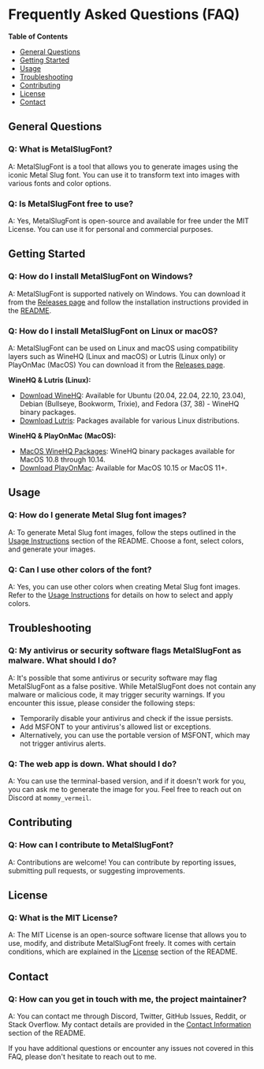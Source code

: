 # Frequently Asked Questions (FAQ)

**Table of Contents**
- [General Questions](#general-questions)
- [Getting Started](#getting-started)
- [Usage](#usage)
- [Troubleshooting](#troubleshooting)
- [Contributing](#contributing)
- [License](#license)
- [Contact](#contact)

## General Questions

### Q: What is MetalSlugFont?
A: MetalSlugFont is a tool that allows you to generate images using the iconic Metal Slug font. You can use it to transform text into images with various fonts and color options.

### Q: Is MetalSlugFont free to use?
A: Yes, MetalSlugFont is open-source and available for free under the MIT License. You can use it for personal and commercial purposes.

## Getting Started

### Q: How do I install MetalSlugFont on Windows?
A: MetalSlugFont is supported natively on Windows. You can download it from the [Releases page](https://github.com/VermeilChan/MetalSlugFont/releases) and follow the installation instructions provided in the [README](README.md).

### Q: How do I install MetalSlugFont on Linux or macOS?
A: MetalSlugFont can be used on Linux and macOS using compatibility layers such as WineHQ (Linux and macOS) or Lutris (Linux only) or PlayOnMac (MacOS) You can download it from the [Releases page](https://github.com/VermeilChan/MetalSlugFont/releases).

**WineHQ & Lutris (Linux):**
- [Download WineHQ](https://wiki.winehq.org/Download): Available for Ubuntu (20.04, 22.04, 22.10, 23.04), Debian (Bullseye, Bookworm, Trixie), and Fedora (37, 38) - WineHQ binary packages.
- [Download Lutris](https://lutris.net/downloads): Packages available for various Linux distributions.

**WineHQ & PlayOnMac (MacOS):**
- [MacOS WineHQ Packages](https://wiki.winehq.org/MacOS): WineHQ binary packages available for MacOS 10.8 through 10.14.
- [Download PlayOnMac](https://www.playonmac.com/en/download.html): Available for MacOS 10.15 or MacOS 11+.

## Usage

### Q: How do I generate Metal Slug font images?
A: To generate Metal Slug font images, follow the steps outlined in the [Usage Instructions](README.md#using-msfont) section of the README. Choose a font, select colors, and generate your images.

### Q: Can I use other colors of the font?
A: Yes, you can use other colors when creating Metal Slug font images. Refer to the [Usage Instructions](README.md#using-msfont) for details on how to select and apply colors.

## Troubleshooting

### Q: My antivirus or security software flags MetalSlugFont as malware. What should I do?
A: It's possible that some antivirus or security software may flag MetalSlugFont as a false positive. While MetalSlugFont does not contain any malware or malicious code, it may trigger security warnings. If you encounter this issue, please consider the following steps:
  - Temporarily disable your antivirus and check if the issue persists.
  - Add MSFONT to your antivirus's allowed list or exceptions.
  - Alternatively, you can use the portable version of MSFONT, which may not trigger antivirus alerts.

### Q: The web app is down. What should I do?
A: You can use the terminal-based version, and if it doesn't work for you, you can ask me to generate the image for you. Feel free to reach out on Discord at `mommy_vermeil`.

## Contributing

### Q: How can I contribute to MetalSlugFont?
A: Contributions are welcome! You can contribute by reporting issues, submitting pull requests, or suggesting improvements.

## License

### Q: What is the MIT License?
A: The MIT License is an open-source software license that allows you to use, modify, and distribute MetalSlugFont freely. It comes with certain conditions, which are explained in the [License](README.md#license) section of the README.

## Contact

### Q: How can you get in touch with me, the project maintainer?
A: You can contact me through Discord, Twitter, GitHub Issues, Reddit, or Stack Overflow. My contact details are provided in the [Contact Information](README.md#contact) section of the README.

If you have additional questions or encounter any issues not covered in this FAQ, please don't hesitate to reach out to me.
